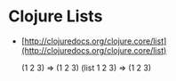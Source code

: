 # Clojure Lists

* [http://clojuredocs.org/clojure.core/list](http://clojuredocs.org/clojure.core/list)

    (1 2 3)
    => (1 2 3)
    (list 1 2 3)
    => (1 2 3)
    
    
